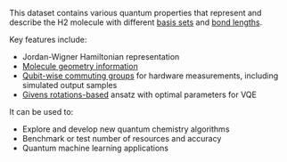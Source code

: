 This dataset contains various quantum properties that represent and describe the H2 molecule with different [basis sets](https://en.wikipedia.org/wiki/Basis_set_(chemistry)) and [bond lengths](https://en.wikipedia.org/wiki/Bond_length).

Key features include:

- Jordan-Wigner Hamiltonian representation
- [Molecule geometry information](https://pennylane.ai/qml/demos/tutorial_quantum_chemistry)
- [Qubit-wise commuting groups](https://pennylane.ai/qml/demos/tutorial_measurement_optimize) for hardware measurements, including simulated output samples
- [Givens rotations-based](https://pennylane.ai/qml/demos/tutorial_givens_rotations) ansatz with optimal parameters for VQE

It can be used to:

- Explore and develop new quantum chemistry algorithms 
- Benchmark or test number of resources and accuracy
- Quantum machine learning applications
